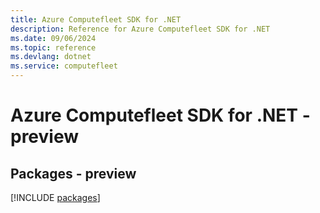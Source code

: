 ```yaml
---
title: Azure Computefleet SDK for .NET
description: Reference for Azure Computefleet SDK for .NET
ms.date: 09/06/2024
ms.topic: reference
ms.devlang: dotnet
ms.service: computefleet
---
```

# Azure Computefleet SDK for .NET - preview
## Packages - preview
[!INCLUDE [packages](computefleet-index.md)]